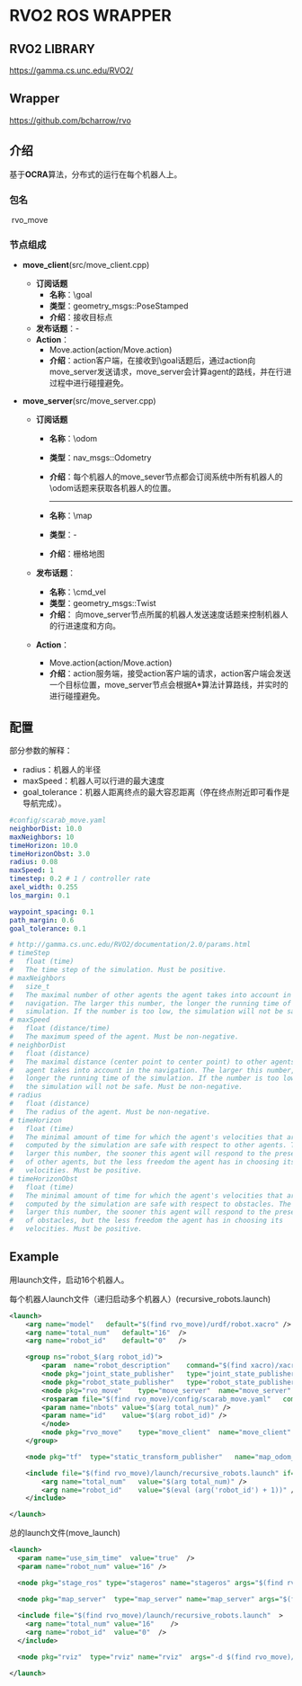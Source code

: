 # RVO2 ROS WRAPPER

## RVO2 LIBRARY

https://gamma.cs.unc.edu/RVO2/

## Wrapper

https://github.com/bcharrow/rvo

## 介绍 

基于**OCRA**算法，分布式的运行在每个机器人上。

### 包名

​	rvo_move

### 节点组成

- **move_client**(src/move_client.cpp)
  - **订阅话题**
    - **名称**：\goal
    - **类型**：geometry_msgs::PoseStamped
    - **介绍**：接收目标点
  - **发布话题**：-
  - **Action**：
    - Move.action(action/Move.action)
    - **介绍**：action客户端，在接收到\goal话题后，通过action向move_server发送请求，move_server会计算agent的路线，并在行进过程中进行碰撞避免。

- **move_server**(src/move_server.cpp)

  - **订阅话题**

    - **名称**：\odom

    - **类型**：nav_msgs::Odometry

    - **介绍**：每个机器人的move_sever节点都会订阅系统中所有机器人的\odom话题来获取各机器人的位置。

      ------

    - **名称**：\map

    - **类型**：-

    - **介绍**：栅格地图

  - **发布话题**：

    - **名称**：\cmd_vel
    - **类型**：geometry_msgs::Twist
    - **介绍**： 向move_server节点所属的机器人发送速度话题来控制机器人的行进速度和方向。

  - **Action**：

    - Move.action(action/Move.action)
    - **介绍**：action服务端，接受action客户端的请求，action客户端会发送一个目标位置，move_server节点会根据A*算法计算路线，并实时的进行碰撞避免。

## 配置

部分参数的解释：

- radius：机器人的半径
- maxSpeed：机器人可以行进的最大速度
- goal_tolerance：机器人距离终点的最大容忍距离（停在终点附近即可看作是导航完成）。

```yaml
#config/scarab_move.yaml
neighborDist: 10.0
maxNeighbors: 10
timeHorizon: 10.0
timeHorizonObst: 3.0
radius: 0.08
maxSpeed: 1
timestep: 0.2 # 1 / controller rate
axel_width: 0.255
los_margin: 0.1

waypoint_spacing: 0.1
path_margin: 0.6
goal_tolerance: 0.1

# http://gamma.cs.unc.edu/RVO2/documentation/2.0/params.html
# timeStep
# 	float (time)
# 	The time step of the simulation. Must be positive.
# maxNeighbors
# 	size_t
# 	The maximal number of other agents the agent takes into account in the
# 	navigation. The larger this number, the longer the running time of the
# 	simulation. If the number is too low, the simulation will not be safe.
# maxSpeed
# 	float (distance/time)
# 	The maximum speed of the agent. Must be non-negative.
# neighborDist
# 	float (distance)
# 	The maximal distance (center point to center point) to other agents the
# 	agent takes into account in the navigation. The larger this number, the
# 	longer the running time of the simulation. If the number is too low,
# 	the simulation will not be safe. Must be non-negative.
# radius
# 	float (distance)
# 	The radius of the agent. Must be non-negative.
# timeHorizon
# 	float (time)
# 	The minimal amount of time for which the agent's velocities that are
# 	computed by the simulation are safe with respect to other agents. The
# 	larger this number, the sooner this agent will respond to the presence
# 	of other agents, but the less freedom the agent has in choosing its
# 	velocities. Must be positive.
# timeHorizonObst
# 	float (time)
# 	The minimal amount of time for which the agent's velocities that are
# 	computed by the simulation are safe with respect to obstacles. The
# 	larger this number, the sooner this agent will respond to the presence
# 	of obstacles, but the less freedom the agent has in choosing its
# 	velocities. Must be positive.

```

## Example

用launch文件，启动16个机器人。

每个机器人launch文件（递归启动多个机器人）(recursive_robots.launch)

```xml
<launch>
    <arg name="model"   default="$(find rvo_move)/urdf/robot.xacro" />
    <arg name="total_num"   default="16"  />
    <arg name="robot_id"    default="0"   />

    <group ns="robot_$(arg robot_id)">
        <param  name="robot_description"    command="$(find xacro)/xacro $(arg model) ns:=robot_$(arg robot_id)" />
        <node pkg="joint_state_publisher"   type="joint_state_publisher"    name="joint_state_publisher" />
        <node pkg="robot_state_publisher"   type="robot_state_publisher"    name="robot_state_publisher" />
        <node pkg="rvo_move"    type="move_server"  name="move_server"  output="screen">
        <rosparam file="$(find rvo_move)/config/scarab_move.yaml"   command="load" />
        <param name="nbots" value="$(arg total_num)" />
        <param name="id"    value="$(arg robot_id)" />
        </node>
        <node pkg="rvo_move"    type="move_client"  name="move_client"  output="screen" />
    </group>

    <node pkg="tf"  type="static_transform_publisher"   name="map_odom_broadcaster_$(arg robot_id)" args="0 0 0 0 0 0 map robot_$(arg robot_id)/odom 100" />

    <include file="$(find rvo_move)/launch/recursive_robots.launch" if="$(eval (arg('total_num') > arg('robot_id') + 1))">
        <arg name="total_num"   value="$(arg total_num)" />
        <arg name="robot_id"    value="$(eval (arg('robot_id') + 1))" />
    </include>

</launch>
```

总的launch文件(move_launch)

```xml
<launch>
  <param name="use_sim_time"  value="true"  />
  <param name="robot_num" value="16" />

  <node pkg="stage_ros" type="stageros" name="stageros" args="$(find rvo_move)/maps/stage.world"  />

  <node pkg="map_server"  type="map_server" name="map_server" args="$(find rvo_move)/maps/map.yaml"  />
  
  <include file="$(find rvo_move)/launch/recursive_robots.launch"  >
    <arg name="total_num" value="16"    />
    <arg name="robot_id"  value="0"  />
  </include>

  <node pkg="rviz"  type="rviz" name="rviz"  args="-d $(find rvo_move)/config/rviz.rviz"  />

</launch>
```

